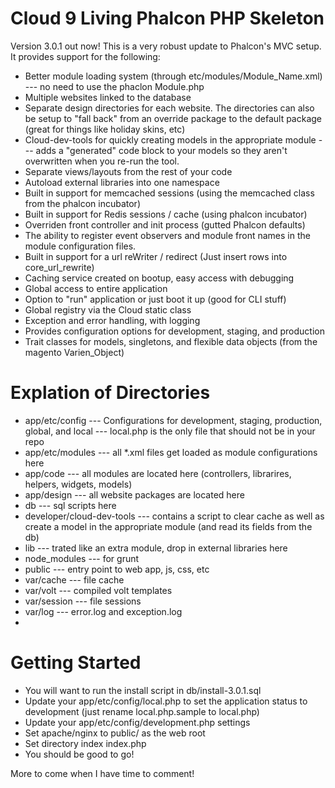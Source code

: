 Cloud 9 Living Phalcon PHP Skeleton
======================


Version 3.0.1 out now! This is a very robust update to Phalcon's MVC setup. It provides support for the following:

* Better module loading system (through etc/modules/Module_Name.xml) --- no need to use the phaclon Module.php
* Multiple websites linked to the database
* Separate design directories for each website. The directories can also be setup to "fall back" from an override package to the default package (great for things like holiday skins, etc)
* Cloud-dev-tools for quickly creating models in the appropriate module --- adds a "generated" code block to your models so they aren't overwritten when you re-run the tool.
* Separate views/layouts from the rest of your code
* Autoload external libraries into one namespace
* Built in support for memcached sessions (using the memcached class from the phalcon incubator)
* Built in support for Redis sessions / cache (using phalcon incubator)
* Overriden front controller and init process (gutted Phalcon defaults)
* The ability to register event observers and module front names in the module configuration files.
* Built in support for a url reWriter / redirect (Just insert rows into core_url_rewrite)
* Caching service created on bootup, easy access with debugging
* Global access to entire application
* Option to "run" application or just boot it up (good for CLI stuff)
* Global registry via the Cloud static class
* Exception and error handling, with logging
* Provides configuration options for development, staging, and production
* Trait classes for models, singletons, and flexible data objects (from the magento Varien_Object)

Explation of Directories
=========================
* app/etc/config --- Configurations for development, staging, production, global, and local --- local.php is the only file that should not be in your repo
* app/etc/modules --- all *.xml files get loaded as module configurations here
* app/code --- all modules are located here (controllers, librarires, helpers, widgets, models)
* app/design --- all website packages are located here
* db --- sql scripts here
* developer/cloud-dev-tools --- contains a script to clear cache as well as create a model in the appropriate module (and read its fields from the db)
* lib --- trated like an extra module, drop in external libraries here
* node_modules --- for grunt
* public --- entry point to web app, js, css, etc
* var/cache --- file cache
* var/volt --- compiled volt templates
* var/session --- file sessions
* var/log --- error.log and exception.log
*

Getting Started
============================
* You will want to run the install script in db/install-3.0.1.sql
* Update your app/etc/config/local.php to set the application status to development (just rename local.php.sample to local.php)
* Update your app/etc/config/development.php settings
* Set apache/nginx to public/ as the web root
* Set directory index index.php
* You should be good to go!


More to come when I have time to comment!
